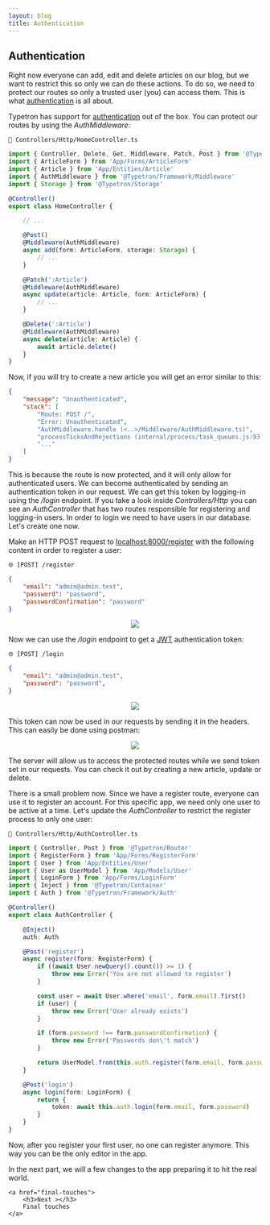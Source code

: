 ```yaml
---
layout: blog
title: Authentication
---
```


## Authentication

Right now everyone can add, edit and delete articles on our blog, but we want to restrict this
so only we can do these actions. To do so, we need to protect our routes so only a trusted user
(you) can access them. This is what [authentication](/docs/authentication) is all about.

Typetron has support for [authentication](/docs/authentication) out of the box. You can protect our routes by using
the _AuthMiddleware_: 

```file-path
📁 Controllers/Http/HomeController.ts
```
```ts
import { Controller, Delete, Get, Middleware, Patch, Post } from '@Typetron/Router'
import { ArticleForm } from 'App/Forms/ArticleForm'
import { Article } from 'App/Entities/Article'
import { AuthMiddleware } from '@Typetron/Framework/Middleware'
import { Storage } from '@Typetron/Storage'

@Controller()
export class HomeController {

    // ...

    @Post()
    @Middleware(AuthMiddleware)
    async add(form: ArticleForm, storage: Storage) {
        // ...
    }

    @Patch(':Article')
    @Middleware(AuthMiddleware)
    async update(article: Article, form: ArticleForm) {
        // ...
    }

    @Delete(':Article')
    @Middleware(AuthMiddleware)
    async delete(article: Article) {
        await article.delete()
    }
}
```
Now, if you will try to create a new article you will get an error similar to this:

```json
{
    "message": "Unauthenticated",
    "stack": [
        "Route: POST /",
        "Error: Unauthenticated",
        "AuthMiddleware.handle (<..>/Middleware/AuthMiddleware.ts)",
        "processTicksAndRejections (internal/process/task_queues.js:93:5)",
        "..."
    ]
}
```

This is because the route is now protected, and it will only allow for authenticated users. 
We can become authenticated by sending an authentication token in our request. We can get 
this token by logging-in using the _/login_ endpoint. If you take a look inside _Controllers/Http_
you can see an _AuthController_ that has two routes responsible for registering and logging-in
users. In order to login we need to have users in our database. Let's create one now.

Make an HTTP POST request to [localhost:8000/register](http://localhost:8000/register) with the following content in
order to register a user:

```file-path
🌐 [POST] /register
```
```json
{
	"email": "admin@admin.test",
	"password": "password",
	"passwordConfirmation": "password"
}
```
 
<p align="center" class="window">
  <img src="/images/tutorials/blog/register.jpg" />
</p>

Now we can use the _/login_ endpoint to get a [JWT](https://en.wikipedia.org/wiki/JSON_Web_Token)
authentication token:


```file-path
🌐 [POST] /login
```
```json
{
	"email": "admin@admin.test",
	"password": "password",
}
```

<p align="center" class="window">
  <img src="/images/tutorials/blog/login.jpg" />
</p>

This token can now be used in our requests by sending it in the headers. This can easily be
done using postman:

<p align="center" class="window">
  <img src="/images/tutorials/blog/article-with-auth.jpg" />
</p>

The server will allow us to access the protected routes while we send token set in our requests. You can check it 
out by creating a new article, update or delete.

There is a small problem now. Since we have a register route, everyone can use it to register an account. For this 
specific app, we need only one user to be active at a time. Let's update the _AuthController_ to restrict the register
process to only one user:

```file-path
📁 Controllers/Http/AuthController.ts
```
```ts
import { Controller, Post } from '@Typetron/Router'
import { RegisterForm } from 'App/Forms/RegisterForm'
import { User } from 'App/Entities/User'
import { User as UserModel } from 'App/Models/User'
import { LoginForm } from 'App/Forms/LoginForm'
import { Inject } from '@Typetron/Container'
import { Auth } from '@Typetron/Framework/Auth'

@Controller()
export class AuthController {

    @Inject()
    auth: Auth

    @Post('register')
    async register(form: RegisterForm) {
        if ((await User.newQuery().count()) >= 1) {
            throw new Error('You are not allowed to register')
        }

        const user = await User.where('email', form.email).first()
        if (user) {
            throw new Error('User already exists')
        }

        if (form.password !== form.passwordConfirmation) {
            throw new Error('Passwords don\'t match')
        }

        return UserModel.from(this.auth.register(form.email, form.password))
    }

    @Post('login')
    async login(form: LoginForm) {
        return {
            token: await this.auth.login(form.email, form.password)
        }
    }
}
```

Now, after you register your first user, no one can register anymore. This way you can be the only editor in the app.

<div class="tutorial-next-page">
    In the next part, we will a few changes to the app preparing it to hit the real world.
    
    <a href="final-touches">
        <h3>Next ></h3>
        Final touches
    </a>
</div>
